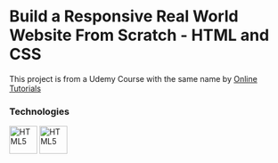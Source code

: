 # Build a Responsive Real World Website From Scratch - HTML and CSS

This project is from a Udemy Course with the same name by [Online Tutorials](https://www.youtube.com/@OnlineTutorialsYT)

### Technologies

<div class="flex">
<img src="https://cdn.jsdelivr.net/gh/devicons/devicon/icons/html5/html5-original.svg" width="50" height="50" alt="HTML5" />
<img src="https://cdn.jsdelivr.net/gh/devicons/devicon/icons/css3/css3-original.svg" width="50" height="50" alt="HTML5" />
</div>